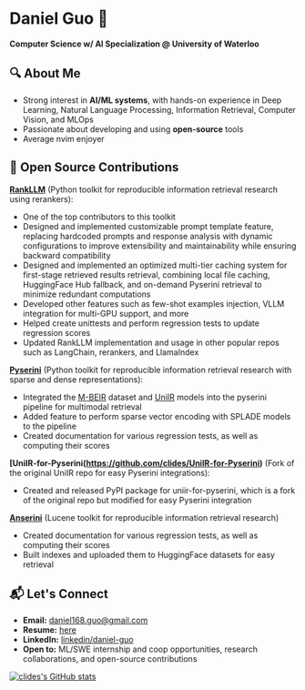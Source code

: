 # Daniel Guo 👋  
**Computer Science w/ AI Specialization @ University of Waterloo**  

## 🔍 About Me  
- Strong interest in **AI/ML systems**, with hands-on experience in Deep Learning, Natural Language Processing, Information Retrieval, Computer Vision, and MLOps
- Passionate about developing and using **open-source** tools
- Average nvim enjoyer

## 🌟 Open Source Contributions
**[RankLLM](https://github.com/castorini/rank_llm)** (Python toolkit for reproducible information retrieval research using rerankers):
- One of the top contributors to this toolkit
- Designed and implemented customizable prompt template feature, replacing hardcoded prompts and response analysis with dynamic configurations to improve extensibility and maintainability while ensuring backward compatibility
- Designed and implemented an optimized multi-tier caching system for first-stage retrieved results retrieval, combining local file caching, HuggingFace Hub fallback, and on-demand Pyserini retrieval to minimize redundant computations
- Developed other features such as few-shot examples injection, VLLM integration for multi-GPU support, and more
- Helped create unittests and perform regression tests to update regression scores
- Updated RankLLM implementation and usage in other popular repos such as LangChain, rerankers, and LlamaIndex

**[Pyserini](https://github.com/castorini/pyserini/)** (Python toolkit for reproducible information retrieval research with sparse and dense representations):
- Integrated the [M-BEIR](https://huggingface.co/datasets/TIGER-Lab/M-BEIR) dataset and [UniIR](https://github.com/TIGER-AI-Lab/UniIR) models into the pyserini pipeline for multimodal retrieval
- Added feature to perform sparse vector encoding with SPLADE models to the pipeline
- Created documentation for various regression tests, as well as computing their scores

**[UniIR-for-Pyserini(https://github.com/clides/UniIR-for-Pyserini)** (Fork of the original UniIR repo for easy Pyserini integrations):
- Created and released PyPI package for uniir-for-pyserini, which is a fork of the original repo but modified for easy Pyserini integration

**[Anserini](https://github.com/castorini/anserini)** (Lucene toolkit for reproducible information retrieval research)
- Created documentation for various regression tests, as well as computing their scores
- Built indexes and uploaded them to HuggingFace datasets for easy retrieval

## 📬 Let's Connect  
- **Email:** daniel168.guo@gmail.com
- **Resume:** [here](https://github.com/clides/clides/blob/main/DanielGuo_Resume.pdf)
- **LinkedIn:** [linkedin/daniel-guo](https://www.linkedin.com/in/daniel-guo-656251272/)  
- **Open to:** ML/SWE internship and coop opportunities, research collaborations, and open-source contributions 

[![clides's GitHub stats](https://github-readme-stats.vercel.app/api?username=clides)](https://github.com/anuraghazra/github-readme-stats)
